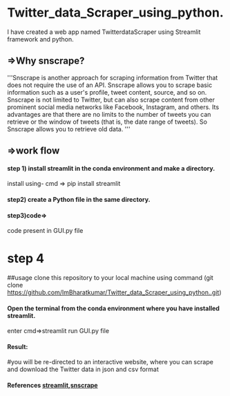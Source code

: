 # Twitter_data_Scraper_using_python.
I have created a web app named TwitterdataScraper using Streamlit framework and python.

## =>Why snscrape?
'''Snscrape is another approach for scraping information from Twitter that does not require the use of an API. Snscrape allows you to scrape basic information such as a user's profile, tweet content, source, and so on.
Snscrape is not limited to Twitter, but can also scrape content from other prominent social media networks like Facebook, Instagram, and others.
Its advantages are that there are no limits to the number of tweets you can retrieve or the window of tweets (that is, the date range of tweets). So Snscrape allows you to retrieve old data.
'''
## =>work flow
#### step 1) install streamlit in the conda environment and make a directory.
install using- cmd => pip install streamlit

#### step2) create a Python file in the same directory.

#### step3)code=>
code present in GUI.py file

# step 4
##usage
clone this repository to your local machine using command (git clone https://github.com/ImBharatkumar/Twitter_data_Scraper_using_python..git)

#### Open the terminal from the conda environment where you have installed streamlit.
enter cmd=>streamlit run GUI.py file

#### Result:
#you will be re-directed to an interactive website, where you can scrape and download the Twitter data in json and csv format

#### References [streamlit](https://docs.streamlit.io/),[snscrape](https://www.freecodecamp.org/news/python-web-scraping-tutorial/)
